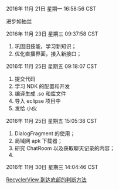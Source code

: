 

2016年 11月 21日 星期一 16:58:56 CST

进步如抽丝

2016年 11月 23日 星期三 09:37:58 CST

1. 巩固旧技能，学习新知识；
2. 优化直播界面，接入新接口；

2016年 11月 25日 星期五 09:18:07 CST

1. 提交代码
2. 学习 NDK 的配置和开发
3. 编译生成 .so 和库文件
4. 导入 eclipse 项目中
5. 发给 小伙

2016年 11月 25日 星期五 15:05:38 CST

1. DialogFragment 的使用；
2. 局域网 apk 下载器；
3. 研究 ChatRoom 以及获取聊天记录的内容；
4. 

2016年 11月 30日 星期三 14:04:46 CST

[RecyclerView 到达底部的判断方法](http://www.open-open.com/lib/view/open1474266969512.html)








